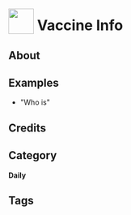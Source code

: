 # <img src="https://raw.githack.com/FortAwesome/Font-Awesome/master/svgs/solid/robot.svg" card_color="#22A7F0" width="50" height="50" style="vertical-align:bottom"/> Vaccine Info


## About


## Examples
* "Who is"

## Credits


## Category
**Daily**

## Tags

